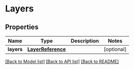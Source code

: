 # Layers

## Properties
Name | Type | Description | Notes
------------ | ------------- | ------------- | -------------
**layers** | [**LayerReference**](LayerReference.md) |  | [optional] 

[[Back to Model list]](../README.md#documentation-for-models) [[Back to API list]](../README.md#documentation-for-api-endpoints) [[Back to README]](../README.md)

